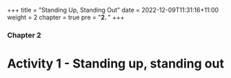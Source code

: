 +++
title = "Standing Up, Standing Out"
date = 2022-12-09T11:31:16+11:00
weight = 2
chapter = true
pre = "<b>2. </b>"
+++

### Chapter 2

# Activity 1 - Standing up, standing out
